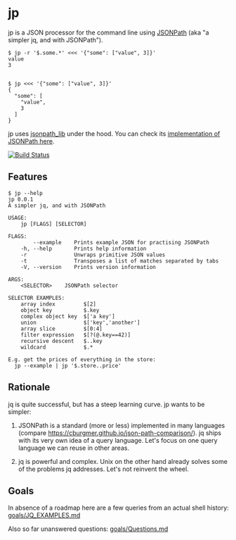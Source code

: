 # jp

jp is a JSON processor for the command line using
[JSONPath](https://goessner.net/articles/JsonPath/)
(aka "a simpler jq, and with JSONPath").


    $ jp -r '$.some.*' <<< '{"some": ["value", 3]}'
    value
    3


    $ jp <<< '{"some": ["value", 3]}'
    {
      "some": [
        "value",
        3
      ]
    }


jp uses [jsonpath_lib](https://github.com/freestrings/jsonpath) under the hood.
You can check its [implementation of JSONPath here](https://cburgmer.github.io/json-path-comparison/).

[![Build Status](https://travis-ci.org/cburgmer/jp.svg?branch=master)](https://travis-ci.org/cburgmer/jp)

## Features

    $ jp --help
    jp 0.0.1
    A simpler jq, and with JSONPath

    USAGE:
        jp [FLAGS] [SELECTOR]

    FLAGS:
            --example    Prints example JSON for practising JSONPath
        -h, --help       Prints help information
        -r               Unwraps primitive JSON values
        -t               Transposes a list of matches separated by tabs
        -V, --version    Prints version information

    ARGS:
        <SELECTOR>    JSONPath selector

    SELECTOR EXAMPLES:
        array index         $[2]
        object key          $.key
        complex object key  $['a key']
        union               $['key','another']
        array slice         $[0:4]
        filter expression   $[?(@.key==42)]
        recursive descent   $..key
        wildcard            $.*

    E.g. get the prices of everything in the store:
      jp --example | jp '$.store..price'

## Rationale

jq is quite successful, but has a steep learning curve. jp wants to be simpler:

1. JSONPath is a standard (more or less) implemented in many languages (compare
   https://cburgmer.github.io/json-path-comparison/). jq ships with its very
   own idea of a query language. Let's focus on one query language we can reuse
   in other areas.

2. jq is powerful and complex. Unix on the other hand already solves some of
   the problems jq addresses. Let's not reinvent the wheel.


## Goals

In absence of a roadmap here are a few queries from an actual shell history:
[goals/JQ_EXAMPLES.md](goals/JQ_EXAMPLES.md)

Also so far unanswered questions: [goals/Questions.md](goals/Questions.md)
